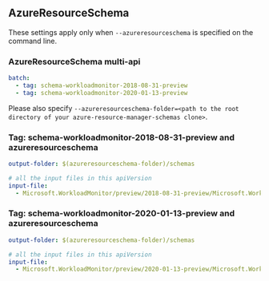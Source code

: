 ## AzureResourceSchema

These settings apply only when `--azureresourceschema` is specified on the command line.

### AzureResourceSchema multi-api

``` yaml $(azureresourceschema) && $(multiapi)
batch:
  - tag: schema-workloadmonitor-2018-08-31-preview
  - tag: schema-workloadmonitor-2020-01-13-preview
```

Please also specify `--azureresourceschema-folder=<path to the root directory of your azure-resource-manager-schemas clone>`.

### Tag: schema-workloadmonitor-2018-08-31-preview and azureresourceschema

``` yaml $(tag) == 'schema-workloadmonitor-2018-08-31-preview' && $(azureresourceschema)
output-folder: $(azureresourceschema-folder)/schemas

# all the input files in this apiVersion
input-file:
  - Microsoft.WorkloadMonitor/preview/2018-08-31-preview/Microsoft.WorkloadMonitor.json

```

### Tag: schema-workloadmonitor-2020-01-13-preview and azureresourceschema

``` yaml $(tag) == 'schema-workloadmonitor-2020-01-13-preview' && $(azureresourceschema)
output-folder: $(azureresourceschema-folder)/schemas

# all the input files in this apiVersion
input-file:
  - Microsoft.WorkloadMonitor/preview/2020-01-13-preview/Microsoft.WorkloadMonitor.json

```
